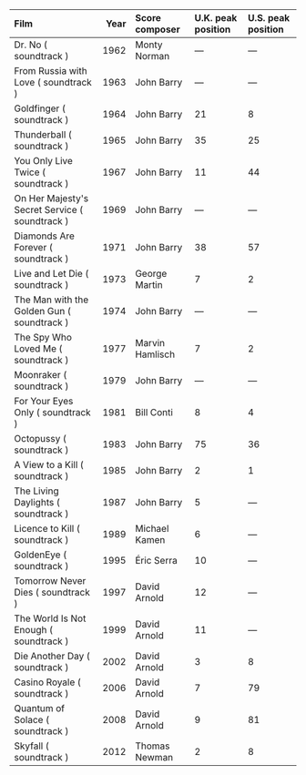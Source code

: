 | Film                                           |   Year | Score composer   | U.K. peak position   | U.S. peak position   |
|:-----------------------------------------------|-------:|:-----------------|:---------------------|:---------------------|
| Dr. No ( soundtrack )                          |   1962 | Monty Norman     | —                    | —                    |
| From Russia with Love ( soundtrack )           |   1963 | John Barry       | —                    | —                    |
| Goldfinger ( soundtrack )                      |   1964 | John Barry       | 21                   | 8                    |
| Thunderball ( soundtrack )                     |   1965 | John Barry       | 35                   | 25                   |
| You Only Live Twice ( soundtrack )             |   1967 | John Barry       | 11                   | 44                   |
| On Her Majesty's Secret Service ( soundtrack ) |   1969 | John Barry       | —                    | —                    |
| Diamonds Are Forever ( soundtrack )            |   1971 | John Barry       | 38                   | 57                   |
| Live and Let Die ( soundtrack )                |   1973 | George Martin    | 7                    | 2                    |
| The Man with the Golden Gun ( soundtrack )     |   1974 | John Barry       | —                    | —                    |
| The Spy Who Loved Me ( soundtrack )            |   1977 | Marvin Hamlisch  | 7                    | 2                    |
| Moonraker ( soundtrack )                       |   1979 | John Barry       | —                    | —                    |
| For Your Eyes Only ( soundtrack )              |   1981 | Bill Conti       | 8                    | 4                    |
| Octopussy ( soundtrack )                       |   1983 | John Barry       | 75                   | 36                   |
| A View to a Kill ( soundtrack )                |   1985 | John Barry       | 2                    | 1                    |
| The Living Daylights ( soundtrack )            |   1987 | John Barry       | 5                    | —                    |
| Licence to Kill ( soundtrack )                 |   1989 | Michael Kamen    | 6                    | —                    |
| GoldenEye ( soundtrack )                       |   1995 | Éric Serra       | 10                   | —                    |
| Tomorrow Never Dies ( soundtrack )             |   1997 | David Arnold     | 12                   | —                    |
| The World Is Not Enough ( soundtrack )         |   1999 | David Arnold     | 11                   | —                    |
| Die Another Day ( soundtrack )                 |   2002 | David Arnold     | 3                    | 8                    |
| Casino Royale ( soundtrack )                   |   2006 | David Arnold     | 7                    | 79                   |
| Quantum of Solace ( soundtrack )               |   2008 | David Arnold     | 9                    | 81                   |
| Skyfall ( soundtrack )                         |   2012 | Thomas Newman    | 2                    | 8                    |